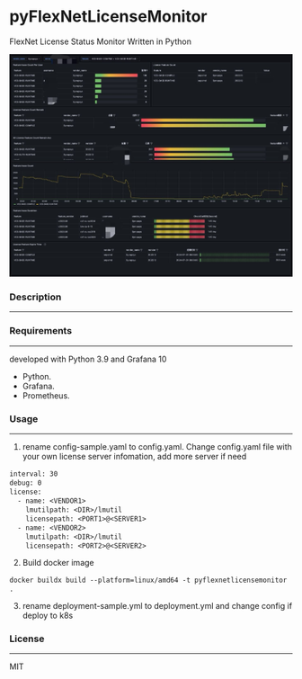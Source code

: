 # pyFlexNetLicenseMonitor
FlexNet License Status Monitor Written in Python

![alt screenshot](./resources/20240104-094956.jpeg)

### Description

---

### Requirements

---

developed with Python 3.9 and Grafana 10
- Python.
- Grafana. 
- Prometheus. 


### Usage

---

1. rename config-sample.yaml to config.yaml. Change config.yaml file with your own license server infomation, add more server if need
```angular2html
interval: 30
debug: 0
license:
  - name: <VENDOR1>
    lmutilpath: <DIR>/lmutil
    licensepath: <PORT1>@<SERVER1>
  - name: <VENDOR2>
    lmutilpath: <DIR>/lmutil
    licensepath: <PORT2>@<SERVER2>

```

2. Build docker image
```angular2html
docker buildx build --platform=linux/amd64 -t pyflexnetlicensemonitor .
```

3. rename deployment-sample.yml to deployment.yml and change config if deploy to k8s

### License

---

MIT